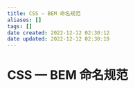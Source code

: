 ```yaml
---
title: CSS — BEM 命名规范
aliases: []
tags: []
date created: 2022-12-12 02:30:12
date updated: 2022-12-12 02:30:19
---
```


# CSS — BEM 命名规范

